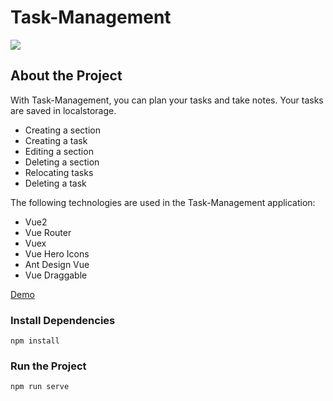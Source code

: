 # Task-Management

![](/task-management.png)

## About the Project

With Task-Management, you can plan your tasks and take notes. Your tasks are saved in localstorage.

- Creating a section
- Creating a task
- Editing a section
- Deleting a section
- Relocating tasks
- Deleting a task

The following technologies are used in the Task-Management application:

- Vue2
- Vue Router
- Vuex
- Vue Hero Icons
- Ant Design Vue
- Vue Draggable

[Demo](https://task-management-smoky.vercel.app/)

### Install Dependencies

```
npm install
```

### Run the Project

```
npm run serve
```
